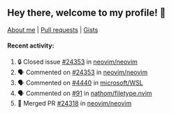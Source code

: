 ## Hey there, welcome to my profile! 👋

[About me](https://seandewar.github.io/)
 | [Pull requests](https://github.com/search?p=1&q=author%3Aseandewar+is%3Apr)
 | [Gists](https://gist.github.com/seandewar)

#### Recent activity:

<!--START_SECTION:activity-->
1. 🔒 Closed issue [#24353](https://github.com/neovim/neovim/issues/24353) in [neovim/neovim](https://github.com/neovim/neovim)
2. 🗣 Commented on [#24353](https://github.com/neovim/neovim/issues/24353#issuecomment-1636249196) in [neovim/neovim](https://github.com/neovim/neovim)
3. 🗣 Commented on [#4440](https://github.com/microsoft/WSL/issues/4440#issuecomment-1635680740) in [microsoft/WSL](https://github.com/microsoft/WSL)
4. 🗣 Commented on [#91](https://github.com/nathom/filetype.nvim/issues/91#issuecomment-1632931806) in [nathom/filetype.nvim](https://github.com/nathom/filetype.nvim)
5. 🎉 Merged PR [#24318](https://github.com/neovim/neovim/pull/24318) in [neovim/neovim](https://github.com/neovim/neovim)
<!--END_SECTION:activity-->
